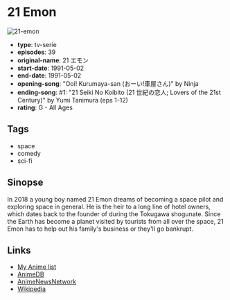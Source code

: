 # 21 Emon

![21-emon](https://cdn.myanimelist.net/images/anime/11/69883.jpg)

-   **type**: tv-serie
-   **episodes**: 39
-   **original-name**: 21 エモン
-   **start-date**: 1991-05-02
-   **end-date**: 1991-05-02
-   **opening-song**: "Ooi! Kurumaya-san (おーい!車屋さん)" by Ninja
-   **ending-song**: #1: "21 Seiki No Koibito (21 世紀の恋人; Lovers of the 21st Century)" by Yumi Tanimura (eps 1-12)
-   **rating**: G - All Ages

## Tags

-   space
-   comedy
-   sci-fi

## Sinopse

In 2018 a young boy named 21 Emon dreams of becoming a space pilot and exploring space in general. He is the heir to a long line of hotel owners, which dates back to the founder of during the Tokugawa shogunate. Since the Earth has become a planet visited by tourists from all over the space, 21 Emon has to help out his family's business or they'll go bankrupt.

## Links

-   [My Anime list](https://myanimelist.net/anime/5628/21_Emon)
-   [AnimeDB](http://anidb.info/perl-bin/animedb.pl?show=anime&aid=4922)
-   [AnimeNewsNetwork](http://www.animenewsnetwork.com/encyclopedia/anime.php?id=1041)
-   [Wikipedia](http://ja.wikipedia.org/wiki/21エモン)
